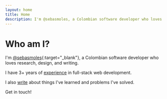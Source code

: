 ```yaml
---
layout: home
title: Home
description: I'm @sebasmoles, a Colombian software developer who loves research, design, and writing.
---
```


# Who am I?

I'm [@sebasmoles](https://twitter.com/sebasmoles){:target="\_blank"}, a Colombian software developer who loves research, design, and writing. 

I have 3+ years of [experience](/portfolio) in full-stack web development.

I also [write](/journal) about things I've learned and problems I've solved.

Get in touch!
